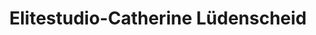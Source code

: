 ---
title: "Elitestudio-Catherine Lüdenscheid"
url: /luedenscheid/elitestudio-catherine-luedenscheid/
shop: Kosmetik
---